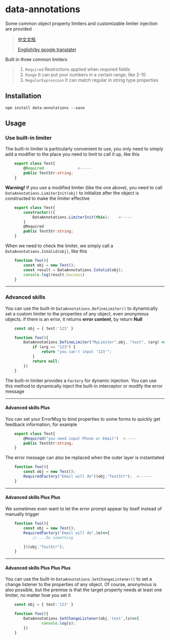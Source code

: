 # data-annotations

Some common object property limiters and customizable limiter injection are provided

> [中文文档](https://github.com/wmm-xs/DataAnnotations/blob/master/README-zh-cn.md) 
> 
> [English(by google translate)](https://github.com/wmm-xs/DataAnnotations/blob/master/README.md)

Built in three common limiters
> 1. `Required`   Restrictions applied when required fields
> 2. `Range` It can put your numbers in a certain range, like 2-10
> 3. `RegularExpression` It can match regular in string type properties

## Installation

```
npm install data-annotations --save
```

## Usage

### Use built-in limiter

The built-in limiter is particularly convenient to use, you only need to simply add a modifier to the place you need to limit to call it up, like this

``` ts
    export class Test{
        @Required               <-----
        public TestStr:string;
    }
```

**Warning!** If you use a modified limiter (like the one above), you need to call `DataAnnotations.LimiterInit(obj)` to initialize after the object is constructed to make the limiter effective

``` ts
    export class Test{
        constructor(){
            DataAnnotations.LimiterInit(this);    <-----
        }
        @Required               
        public TestStr:string;
    }
```

When we need to check the limiter, we simply call a `DataAnnotations.IsValid(obj)`, like this

``` ts
    function foo(){
        const obj = new Test();
        const result = DataAnnotations.IsValid(obj);
        console.log(result.Success)
    }
```

------

### Advanced skills

You can use the built-in `DataAnnotations.DefineLimiter()` to dynamically set a custom limiter to the properties of any object, even anonymous objects. if there is an error, it returns **error content**, by return **Null**

``` ts
    const obj = { test:'123' }

    function foo(){
        DataAnnotations.DefineLimiter("MyLimiter",obj, "test", (arg) => {
            if (arg == "123") {
                return "you can't input '123'";
            }
            return null;
        })
    }
```

The built-in limiter provides a `Factory` for dynamic injection. You can use this method to dynamically inject the built-in interceptor or modify the error message

------

#### Advanced skills Plus

You can set your ErrorMsg to bind properties to some forms to quickly get feedback information, for example

``` ts
    export class Test{
        @Required("you need input Phone or Email")  <-----
        public TestStr:string;
    }

```

The error message can also be replaced when the outer layer is instantiated

``` ts
    function foo(){
        const obj = new Test();
        RequiredFactory("Email will do")(obj,"TestStr");  <------
    }

```
------
#### Advanced skills Plus Plus

We sometimes even want to let the error prompt appear by itself instead of manually trigger

``` ts
    function foo(){
        const obj = new Test();
        RequiredFactory("Email will do",(e)=>{
            //....Do something

        })(obj,"TestStr");
    }
```
-------
#### Advanced skills Plus Plus Plus

You can use the built-in `DataAnnotations.SetChangeListener()` to set a change listener to the properties of any object. Of course, anonymous is also possible, but the premise is that the target property needs at least one limiter, no matter how you set it

``` ts
    const obj = { test:'123' }

    function foo(){
        DataAnnotations.SetChangeListener(obj,'test',(s)=>{
                console.log(s);
        })
    }
```
